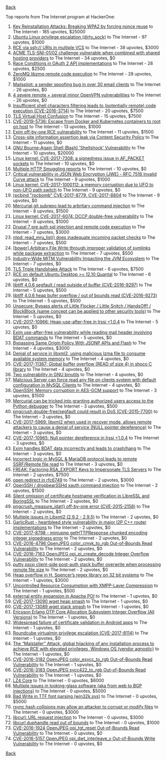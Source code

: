 [Back](../README.md)

Top reports from The Internet program at HackerOne:

1. [Key Reinstallation Attacks: Breaking WPA2 by forcing nonce reuse](https://hackerone.com/reports/286740) to The Internet - 185 upvotes, $25000
2. [Ubuntu Linux privilege escalation (dirty_sock)](https://hackerone.com/reports/496285) to The Internet - 97 upvotes, $1000
3. [RCE via ssh:// URIs in multiple VCS](https://hackerone.com/reports/260005) to The Internet - 38 upvotes, $3000
4. [ACME TLS-SNI-01/02 challenge vulnerable when combined with shared hosting providers](https://hackerone.com/reports/304378) to The Internet - 34 upvotes, $0
5. [Race Conditions in OAuth 2 API implementations](https://hackerone.com/reports/55140) to The Internet - 28 upvotes, $2500
6. [ZeroMQ libzmq remote code execution](https://hackerone.com/reports/477073) to The Internet - 28 upvotes, $1000
7. [Mailsploit: a sender spoofing bug in over 30 email clients](https://hackerone.com/reports/295339) to The Internet - 26 upvotes, $0
8. [4 severe remote + several minor OpenVPN vulnerabilities](https://hackerone.com/reports/242579) to The Internet - 26 upvotes, $0
9. [Insufficient shell characters filtering leads to (potentially remote) code execution (CVE-2016-3714)](https://hackerone.com/reports/143966) to The Internet - 20 upvotes, $7500
10. [TLS Virtual Host Confusion](https://hackerone.com/reports/501) to The Internet - 15 upvotes, $7500
11. [CVE-2019-5736: Escape from Docker and Kubernetes containers to root on host](https://hackerone.com/reports/495495) to The Internet - 13 upvotes, $1000
12. [Exim off-by-one RCE vulnerability](https://hackerone.com/reports/322935) to The Internet - 11 upvotes, $1500
13. [Cross-site information assertion leak via Content Security Policy](https://hackerone.com/reports/16910) to The Internet - 11 upvotes, $0
14. [GNU Bourne-Again Shell (Bash) 'Shellshock' Vulnerability](https://hackerone.com/reports/29839) to The Internet - 10 upvotes, $20000
15. [Linux kernel: CVE-2017-7308: a signedness issue in AF_PACKET sockets](https://hackerone.com/reports/684567) to The Internet - 10 upvotes, $0
16. [Multiple HTTP Smuggling reports](https://hackerone.com/reports/648434) to The Internet - 10 upvotes, $0
17. [Critical vulnerability in JSON Web Encryption (JWE) - RFC 7516 Invalid Curve attack](https://hackerone.com/reports/213437) to The Internet - 9 upvotes, $1000
18. [Linux kernel: CVE-2017-1000112: a memory corruption due to UFO to non-UFO path switch](https://hackerone.com/reports/684573) to The Internet - 9 upvotes, $0
19. [rpcbind "rpcbomb" CVE-2017-8779, CVE-2017-8804](https://hackerone.com/reports/235016) to The Internet - 9 upvotes, $0
20. [Mercurial git subrepo lead to arbritary command injection](https://hackerone.com/reports/294147) to The Internet - 8 upvotes, $1500
21. [Linux kernel: CVE-2017-6074: DCCP double-free vulnerability](https://hackerone.com/reports/347282) to The Internet - 8 upvotes, $1000
22. [Drupal 7 pre auth sql injection and remote code execution](https://hackerone.com/reports/31756) to The Internet - 7 upvotes, $3000
23. [ntpd: read_mru_list() does inadequate incoming packet checks](https://hackerone.com/reports/147310) to The Internet - 7 upvotes, $500
24. [[bower] Arbitrary File Write through improper validation of symlinks while package extraction](https://hackerone.com/reports/492512) to The Internet - 7 upvotes, $500
25. [Industry-Wide MITM Vulnerability Impacting the JVM Ecosystem](https://hackerone.com/reports/608620) to The Internet - 7 upvotes, $0
26. [TLS Triple Handshake Attack](https://hackerone.com/reports/7277) to The Internet - 6 upvotes, $7500
27. [RCE on default Ubuntu Desktop &gt;= 12.10 Quantal](https://hackerone.com/reports/192512) to The Internet - 6 upvotes, $0
28. [libtiff 4.0.6 segfault / read outside of buffer (CVE-2016-9297)](https://hackerone.com/reports/182140) to The Internet - 5 upvotes, $500
29. [libtiff 4.0.6 heap bufer overflow / out of bounds read (CVE-2016-9273)](https://hackerone.com/reports/181642) to The Internet - 5 upvotes, $500
30. [Unsecure: Bypass alerts of Little Flocker / Little Snitch / HandsOff! / BlockBlock (same concept can be applied to other security tools)](https://hackerone.com/reports/265232) to The Internet - 5 upvotes, $0
31. [CVE-2017-10966: Heap-use-after-free in Irssi &lt;1.0.4](https://hackerone.com/reports/247028) to The Internet - 5 upvotes, $0
32. [Exim use-after-free vulnerability while reading mail header involving BDAT commands](https://hackerone.com/reports/296991) to The Internet - 5 upvotes, $0
33. [Bypassing Same Origin Policy With JSONP APIs and Flash](https://hackerone.com/reports/10373) to The Internet - 4 upvotes, $3000
34. [Denial of service in libxml2, using malicious lzma file to consume available system memory](https://hackerone.com/reports/270059) to The Internet - 4 upvotes, $0
35. [CVE-2017-11367: Global buffer overflow (READ of size 4) in shoco C library](https://hackerone.com/reports/250581) to The Internet - 4 upvotes, $0
36. [Two vulnerability in GNU binutils](https://hackerone.com/reports/323017) to The Internet - 4 upvotes, $0
37. [Malicious Server can force read any file on clients system with default configuration in MySQL Clients](https://hackerone.com/reports/171593) to The Internet - 4 upvotes, $0
38. [OpenSSH: Memory corruption in AES-GCM support](https://hackerone.com/reports/500) to The Internet - 3 upvotes, $1500
39. [Mercurial can be tricked into granting authorized users access to the Python debugger](https://hackerone.com/reports/222020) to The Internet - 3 upvotes, $500
40. [pngcrush double-free/segfault could result in DoS (CVE-2015-7700)](https://hackerone.com/reports/93546) to The Internet - 3 upvotes, $0
41. [CVE-2017-5969: libxml2 when used in recover mode, allows remote attackers to cause a denial of service (NULL pointer dereference)](https://hackerone.com/reports/262665) to The Internet - 3 upvotes, $0
42. [CVE-2017-10965: Null pointer dereference in Irssi &lt;1.0.4](https://hackerone.com/reports/247027) to The Internet - 3 upvotes, $0
43. [Exim handles BDAT data incorrectly and leads to crash/hang](https://hackerone.com/reports/296994) to The Internet - 3 upvotes, $0
44. [Incorrect logic in MySQL &amp; MariaDB protocol leads to remote SSRF/Remote file read](https://hackerone.com/reports/156511) to The Internet - 3 upvotes, $0
45. [FREAK: Factoring RSA_EXPORT Keys to Impersonate TLS Servers](https://hackerone.com/reports/50170) to The Internet - 2 upvotes, $7500
46. [open redirect in rfc6749](https://hackerone.com/reports/26962) to The Internet - 2 upvotes, $3000
47. [OpenSSH / dropbearSSHd xauth command injection](https://hackerone.com/reports/122113) to The Internet - 2 upvotes, $1500
48. [Silent omission of certificate hostname verification in LibreSSL and BoringSSL](https://hackerone.com/reports/329645) to The Internet - 2 upvotes, $0
49. [pngcrush_measure_idat() off-by-one error (CVE-2015-2158)](https://hackerone.com/reports/73429) to The Internet - 2 upvotes, $0
50. [Multiple issues in Libxml2 (2.9.2 - 2.9.5)](https://hackerone.com/reports/293126) to The Internet - 2 upvotes, $0
51. [GarlicRust - heartbleed style vulnerability in major I2P C++ router implementations](https://hackerone.com/reports/295740) to The Internet - 2 upvotes, $0
52. [CVE-2017-8798 - miniupnp getHTTPResponse chunked encoding integer signedness error](https://hackerone.com/reports/227344) to The Internet - 2 upvotes, $0
53. [CVE-2016-4796 OpenJPEG color_cmyk_to_rgb Out-of-Bounds Read Vulnerability](https://hackerone.com/reports/167955) to The Internet - 2 upvotes, $0
54. [CVE-2016-7163 OpenJPEG opj_pi_create_decode Integer Overflow Vulnerability](https://hackerone.com/reports/167512) to The Internet - 2 upvotes, $0
55. [putty pscp client-side post-auth stack buffer overwrite when processing remote file size](https://hackerone.com/reports/120903) to The Internet - 2 upvotes, $0
56. [Heap overflow in H. Spencer’s regex library on 32 bit systems](https://hackerone.com/reports/47779) to The Internet - 1 upvotes, $3000
57. [Uncontrolled Resource Consumption with XMPP-Layer Compression](https://hackerone.com/reports/5928) to The Internet - 1 upvotes, $500
58. [external entity expansion in Apache POI](https://hackerone.com/reports/25537) to The Internet - 1 upvotes, $0
59. [CVE-2017-13090 wget heap smash](https://hackerone.com/reports/287667) to The Internet - 1 upvotes, $0
60. [CVE-2017-13089 wget stack smash](https://hackerone.com/reports/287666) to The Internet - 1 upvotes, $0
61. [Ericsson Erlang OTP Core Allocation Subsystem Integer Overflow (All Versions)](https://hackerone.com/reports/28640) to The Internet - 1 upvotes, $0
62. [Widespread failure of certificate validation in Android apps](https://hackerone.com/reports/2293) to The Internet - 1 upvotes, $0
63. [Roundcube virtualmin privilege escalation (CVE-2017-8114)](https://hackerone.com/reports/242119) to The Internet - 1 upvotes, $0
64. [The “Malstaller” Attack, global hijacking of any installation process to achieve RCE with elevated privileges, Windows OS (vendor agnostic)](https://hackerone.com/reports/165969) to The Internet - 1 upvotes, $0
65. [CVE-2016-3182 OpenJPEG color_esycc_to_rgb Out-of-Bounds Read Vulnerability](https://hackerone.com/reports/167953) to The Internet - 1 upvotes, $0
66. [CVE-2016-3183 OpenJPEG sycc422_to_rgb Out-of-Bounds Read Vulnerability](https://hackerone.com/reports/167947) to The Internet - 1 upvotes, $0
67. [LZ4 Core](https://hackerone.com/reports/17688) to The Internet - 0 upvotes, $6000
68. [Multiple issues in looking-glass software (aka from web to BGP injections)](https://hackerone.com/reports/16330) to The Internet - 0 upvotes, $5000
69. [Bad Write in TTF font parsing (win32k.sys)](https://hackerone.com/reports/48100) to The Internet - 0 upvotes, $5000
70. [rsync hash collisions may allow an attacker to corrupt or modify files](https://hackerone.com/reports/20873) to The Internet - 0 upvotes, $3000
71. [libcurl: URL request injection](https://hackerone.com/reports/73242) to The Internet - 0 upvotes, $3000
72. [libcurl duphandle read out of bounds](https://hackerone.com/reports/104014) to The Internet - 0 upvotes, $1000
73. [CVE-2016-1924 OpenJPEG opj_tgt_reset Out-of-Bounds Read Vulnerability](https://hackerone.com/reports/167957) to The Internet - 0 upvotes, $0
74. [CVE-2016-5157 OpenJPEG opj_dwt_interleave_v Out-of-Bounds Write Vulnerability](https://hackerone.com/reports/167510) to The Internet - 0 upvotes, $0


[Back](../README.md)